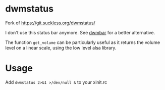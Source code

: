 # dwmstatus
Fork of https://git.suckless.org/dwmstatus/

I don't use this status bar anymore. See [dwmbar](https://github.com/ThomasChevalier/dwmbar) for a better alternative. 

The function `get_volume` can be particularly useful as it returns the volume level on a linear scale, using the low level alsa library.  

# Usage
Add `dwmstatus 2>&1 >/dev/null &` to your xinit.rc
